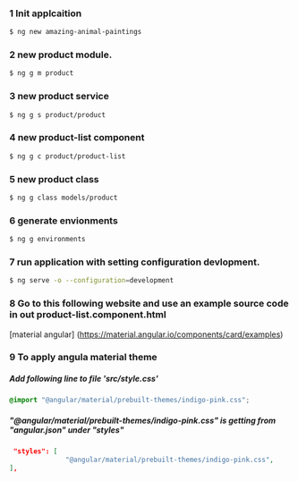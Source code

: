 ### 1 Init applcaition
```bash
$ ng new amazing-animal-paintings
```

### 2 new product module.
```bash
$ ng g m product
```

### 3 new product service
```bash
$ ng g s product/product
```

### 4 new product-list component
```bash
$ ng g c product/product-list
```

### 5 new product class
```bash
$ ng g class models/product
```
### 6 generate envionments
```bash
$ ng g environments
```
### 7 run application with setting configuration devlopment.
```bash
$ ng serve -o --configuration=development
```

### 8 Go to this following website and use an example source code in out product-list.component.html
[material angular] (https://material.angular.io/components/card/examples)

### 9 To apply angula material theme

##### Add following line to file 'src/style.css'
```css
@import "@angular/material/prebuilt-themes/indigo-pink.css";
```
##### "@angular/material/prebuilt-themes/indigo-pink.css" is getting from "angular.json" under "styles"
```json
 "styles": [
              "@angular/material/prebuilt-themes/indigo-pink.css",
],
```